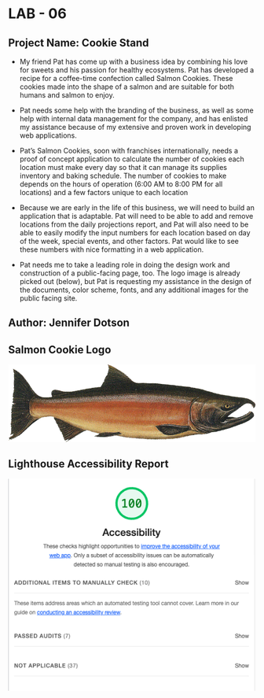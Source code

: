 # LAB - 06

## Project Name: Cookie Stand

- My friend Pat has come up with a business idea by combining his love for sweets and his passion for healthy ecosystems. Pat has developed a recipe for a coffee-time confection called Salmon Cookies. These cookies made into the shape of a salmon and are suitable for both humans and salmon to enjoy.

- Pat needs some help with the branding of the business, as well as some help with internal data management for the company, and has enlisted my assistance because of my extensive and proven work in developing web applications.

- Pat’s Salmon Cookies, soon with franchises internationally, needs a proof of concept application to calculate the number of cookies each location must make every day so that it can manage its supplies inventory and baking schedule. The number of cookies to make depends on the hours of operation (6:00 AM to 8:00 PM for all locations) and a few factors unique to each location

- Because we are early in the life of this business, we will need to build an application that is adaptable. Pat will need to be able to add and remove locations from the daily projections report, and Pat will also need to be able to easily modify the input numbers for each location based on day of the week, special events, and other factors. Pat would like to see these numbers with nice formatting in a web application.

- Pat needs me to take a leading role in doing the design work and construction of a public-facing page, too. The logo image is already picked out (below), but Pat is requesting my assistance in the design of the documents, color scheme, fonts, and any additional images for the public facing site.

## Author: Jennifer Dotson

## Salmon Cookie Logo

![Salmon Cookie Logo](img/salmon.png)

## Lighthouse Accessibility Report

![Lighthouse Accessibility Report](img/accessibility.png)